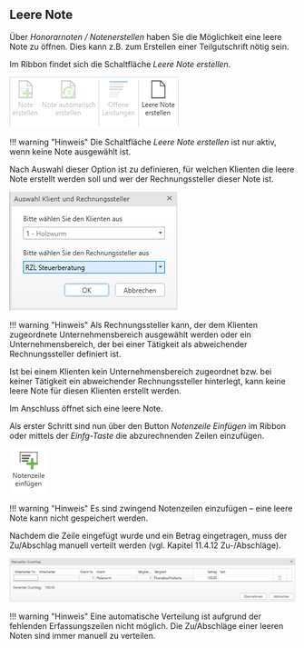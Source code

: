 ## Leere Note

Über *Honorarnoten / Notenerstellen* haben Sie die Möglichkeit eine
leere Note zu öffnen. Dies kann z.B. zum Erstellen einer Teilgutschrift
nötig sein.

Im Ribbon findet sich die Schaltfläche *Leere Note erstellen*.


![](<img/image239.png>) 

!!! warning "Hinweis"
    Die Schaltfläche *Leere Note erstellen* ist nur aktiv, wenn keine Note
    ausgewählt ist.

Nach Auswahl dieser Option ist zu definieren, für welchen Klienten die
leere Note erstellt werden soll und wer der Rechnungssteller dieser Note
ist.


![](<img/image240.png>) 

!!! warning "Hinweis"
    Als Rechnungssteller kann, der dem Klienten zugeordnete
    Unternehmensbereich ausgewählt werden oder ein Unternehmensbereich, der
    bei einer Tätigkeit als abweichender Rechnungssteller definiert ist.

Ist bei einem Klienten kein Unternehmensbereich zugeordnet bzw. bei
keiner Tätigkeit ein abweichender Rechnungssteller hinterlegt, kann
keine leere Note für diesen Klienten erstellt werden.

Im Anschluss öffnet sich eine leere Note.

Als erster Schritt sind nun über den Button *Notenzeile Einfügen* im
Ribbon oder mittels der *Einfg-Taste* die abzurechnenden Zeilen
einzufügen.


![](<img/image241.png>) 

!!! warning "Hinweis"
    Es sind zwingend Notenzeilen einzufügen – eine leere Note kann nicht
    gespeichert werden.

Nachdem die Zeile eingefügt wurde und ein Betrag eingetragen, muss der
Zu/Abschlag manuell verteilt werden (vgl. Kapitel 11.4.12
Zu-/Abschläge).


![](<img/image242.png>) 

!!! warning "Hinweis"
    Eine automatische Verteilung ist aufgrund der fehlenden Erfassungszeilen
    nicht möglich. Die Zu/Abschläge einer leeren Noten sind immer manuell zu
    verteilen.